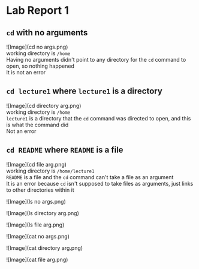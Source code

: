# Lab Report 1
## `cd` with no arguments
![Image](cd no args.png)<br>
working directory is `/home`<br>
Having no arguments didn't point to any directory for the `cd` command to open, so nothing happened<br>
It is not an error<br>

## `cd lecture1` where `lecture1` is a directory<br>
![Image](cd directory arg.png)<br>
working directory is `/home`<br>
`lecture1` is a directory that the `cd` command was directed to open, and this is what the command did<br>
Not an error<br>

## `cd README` where `README` is a file<br>
![Image](cd file arg.png)<br>
working directory is `/home/lecture1`<br>
`README` is a file and the `cd` command can't take a file as an argument<br>
It is an error because `cd` isn't supposed to take files as arguments, just links to other directories within it<br>



![Image](ls no args.png)

![Image](ls directory arg.png)

![Image](ls file arg.png)




![Image](cat no args.png)

![Image](cat directory arg.png)

![Image](cat file arg.png)
